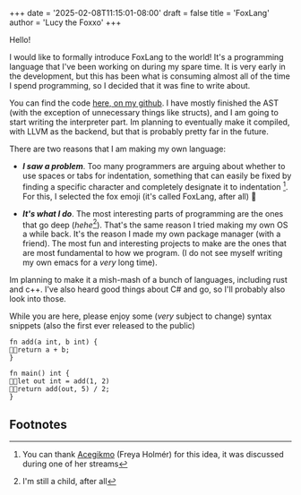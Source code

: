 +++
date = '2025-02-08T11:15:01-08:00'
draft = false
title = 'FoxLang'
author = 'Lucy the Foxxo'
+++

Hello!

I would like to formally introduce FoxLang to the world! It's a programming language that I've been working on during my spare time. It is very early in the development, but this has been what is consuming almost all of the time I spend programming, so I decided that it was fine to write about.

You can find the code <a href="https://github.com/rdstudios9145/foxlang">here, on my github</a>. I have mostly finished the AST (with the exception of unnecessary things like structs), and I am going to start writing the interpreter part. Im planning to eventually make it compiled, with LLVM as the backend, but that is probably pretty far in the future.

There are two reasons that I am making my own language:

 - __*I saw a problem*__. Too many programmers are arguing about whether to use spaces or tabs for indentation, something that can easily be fixed by finding a specific character and completely designate it to indentation [^1]. For this, I selected the fox emoji (it's called FoxLang, after all) 🦊

 - __*It's what I do*__. The most interesting parts of programming are the ones that go deep (*hehe*[^2]). That's the same reason I tried making my own OS a while back. It's the reason I made my own package manager (with a friend). The most fun and interesting projects to make are the ones that are most fundamental to how we program. (I do not see myself writing my own emacs for a *very* long time).

Im planning to make it a mish-mash of a bunch of languages, including rust and c++. I've also heard good things about C# and go, so I'll probably also look into those.

While you are here, please enjoy some (*very* subject to change) syntax snippets (also the first ever released to the public)

```fox
fn add(a int, b int) {
🦊🦊return a + b;
}

fn main() int {
🦊🦊let out int = add(1, 2)
🦊🦊return add(out, 5) / 2;
}
```

## Footnotes

[^1]: You can thank [Acegikmo](https://acegikmo.com) (Freya Holmér) for this idea, it was discussed during one of her streams
[^2]: I'm still a child, after all
